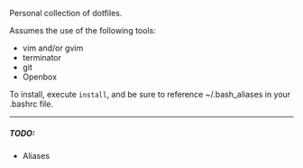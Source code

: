 Personal collection of dotfiles.

Assumes the use of the following tools:
* vim and/or gvim
* terminator
* git
* Openbox

To install, execute `install`, and be sure to reference ~/.bash_aliases in your .bashrc file.


---

##### TODO:
* Aliases

